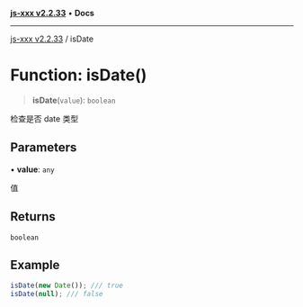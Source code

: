 [**js-xxx v2.2.33**](../README.md) • **Docs**

***

[js-xxx v2.2.33](../README.md) / isDate

# Function: isDate()

> **isDate**(`value`): `boolean`

检查是否 date 类型

## Parameters

• **value**: `any`

值

## Returns

`boolean`

## Example

```ts
isDate(new Date()); /// true
isDate(null); /// false
```
